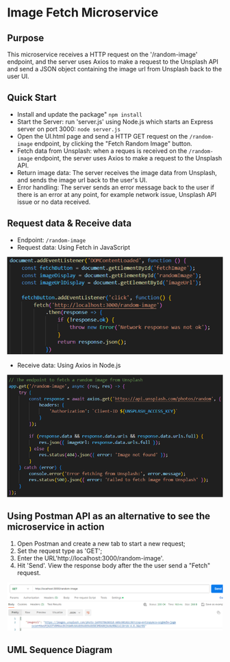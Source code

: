 # Image Fetch Microservice

## Purpose
This microservice receives a HTTP request on the '/random-image' endpoint, and the server uses Axios to make a request to the Unsplash API and send a JSON object containing the image url from Unsplash back to the user UI. 

## Quick Start
- Install and update the package" `npm install`
- Start the Server:  run 'server.js' using Node.js which starts an Express server on port 3000: `node server.js`
- Open the UI.html page and send a HTTP GET request on the `/random-image` endpoint, by clicking the "Fetch Random Image" button. 
- Fetch data from Unsplash: when a reques is received on the `/random-image` endpoint, the server uses Axios to make a request to the Unsplash API. 
- Return image data: The server receives the image data from Unsplash, and sends the image url back to the user's UI.
- Error handling: The server sends an error message back to the user if there is an error at any point, for example network issue, Unsplash API issue or no data received. 

## Request data & Receive data
- Endpoint: `/random-image`
- Request data: Using Fetch in JavaScript
<img src='./assets/2.png' title='request' width='' alt='request' />

- Receive data: Using Axios in Node.js
<img src='./assets/1.png' title='receive' width='' alt='receive' />

## Using Postman API as an alternative to see the microservice in action
1. Open Postman and create a new tab to start a new request;
2. Set the request type as 'GET';
3. Enter the URL'http://localhost:3000/random-image'.
4. Hit 'Send'. 
View the response body after the the user send a "Fetch" request. 

<img src='./assets/3.png' title='postman' width='' alt='postman' />

## UML Sequence Diagram